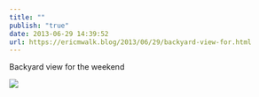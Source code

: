 ```yaml
---
title: ""
publish: "true"
date: 2013-06-29 14:39:52
url: https://ericmwalk.blog/2013/06/29/backyard-view-for.html
---
```


Backyard view for the weekend

![](https://ericmwalk.blog/uploads/2022/eeba6adab1.jpg)